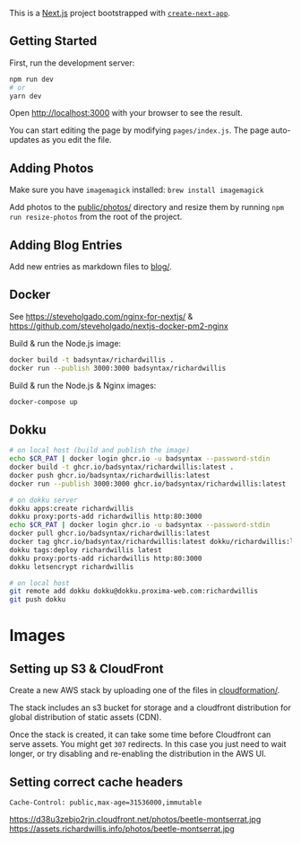 This is a [Next.js](https://nextjs.org/) project bootstrapped with [`create-next-app`](https://github.com/vercel/next.js/tree/canary/packages/create-next-app).

## Getting Started

First, run the development server:

```bash
npm run dev
# or
yarn dev
```

Open [http://localhost:3000](http://localhost:3000) with your browser to see the result.

You can start editing the page by modifying `pages/index.js`. The page auto-updates as you edit the file.

## Adding Photos

Make sure you have `imagemagick` installed: `brew install imagemagick`

Add photos to the [public/photos/](./public/photos) directory and resize them by running `npm run resize-photos` from the root of the project.

## Adding Blog Entries

Add new entries as markdown files to [blog/](./blog).

## Docker

See https://steveholgado.com/nginx-for-nextjs/ & https://github.com/steveholgado/nextjs-docker-pm2-nginx

Build & run the Node.js image:

```bash
docker build -t badsyntax/richardwillis .
docker run --publish 3000:3000 badsyntax/richardwillis
```

Build & run the Node.js & Nginx images:

```bash
docker-compose up
```

## Dokku

```bash
# on local host (build and publish the image)
echo $CR_PAT | docker login ghcr.io -u badsyntax --password-stdin
docker build -t ghcr.io/badsyntax/richardwillis:latest .
docker push ghcr.io/badsyntax/richardwillis:latest
docker run --publish 3000:3000 ghcr.io/badsyntax/richardwillis:latest

# on dokku server
dokku apps:create richardwillis
dokku proxy:ports-add richardwillis http:80:3000
echo $CR_PAT | docker login ghcr.io -u badsyntax --password-stdin
docker pull ghcr.io/badsyntax/richardwillis:latest
docker tag ghcr.io/badsyntax/richardwillis:latest dokku/richardwillis:latest
dokku tags:deploy richardwillis latest
dokku proxy:ports-add richardwillis http:80:3000
dokku letsencrypt richardwillis

# on local host
git remote add dokku dokku@dokku.proxima-web.com:richardwillis
git push dokku
```

# Images

## Setting up S3 & CloudFront

Create a new AWS stack by uploading one of the files in [cloudformation/](./cloudformation).

The stack includes an s3 bucket for storage and a cloudfront distribution for global distribution of static assets (CDN).

Once the stack is created, it can take some time before Cloudfront can serve assets. You might get `307` redirects. In this case you just need to wait longer, or try disabling and re-enabling the distribution in the AWS UI.

## Setting correct cache headers

```console
Cache-Control: public,max-age=31536000,immutable
```

https://d38u3zebjo2rjn.cloudfront.net/photos/beetle-montserrat.jpg
https://assets.richardwillis.info/photos/beetle-montserrat.jpg
